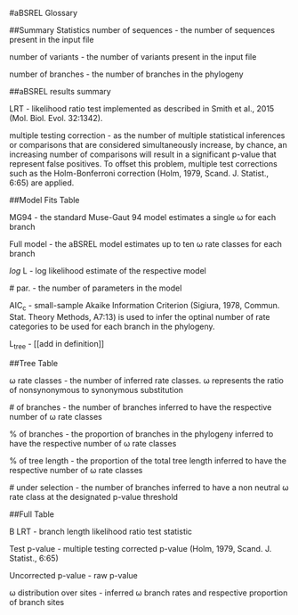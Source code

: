 #aBSREL Glossary

##Summary Statistics
number of sequences - the number of sequences present in the input file

number of variants - the number of variants present in the input file

number of branches - the number of branches in the phylogeny

##aBSREL results summary

LRT - likelihood ratio test implemented as described in Smith et al., 2015 (Mol. Biol. Evol. 32:1342).

multiple testing correction - as the number of multiple statistical inferences or comparisons that are considered simultaneously increase, by chance, an increasing number of comparisons will result in a significant p-value that represent false positives. To offset this problem, multiple test corrections such as the Holm-Bonferroni correction (Holm, 1979, Scand. J. Statist., 6:65) are applied.

##Model Fits Table

MG94 - the standard Muse-Gaut 94 model estimates a single ω for each branch 

Full model - the aBSREL model estimates up to ten ω rate classes for each branch

*log* L - log likelihood estimate of the respective model

\# par. - the number of parameters in the model

AIC<sub>c</sub>  - small-sample Akaike Information Criterion (Sigiura, 1978, Commun. Stat. Theory Methods, A7:13) is used to infer the optinal number of rate categories to be used for each branch in the phylogeny.

L<sub>tree</sub> - [[add in definition]]


##Tree Table

ω rate classes - the number of inferred rate classes. ω represents the ratio of nonsynonymous to synonymous substitution

\# of branches - the number of branches inferred to have the respective number of ω rate classes 

% of branches - the proportion of branches in the phylogeny inferred to have the respective number of ω rate classes 

% of tree length - the proportion of the total tree length inferred to have the respective number of ω rate classes 

 \# under selection - the number of branches inferred to have a non neutral ω rate class at the designated p-value threshold
 
 
##Full Table

B LRT - branch length likelihood ratio test statistic

Test p-value - multiple testing corrected p-value (Holm, 1979, Scand. J. Statist., 6:65)

Uncorrected p-value - raw p-value
 
 ω distribution over sites - inferred ω branch rates and respective proportion of branch sites
 



